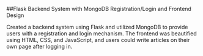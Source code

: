 ##Flask Backend System with MongoDB Registration/Login and Frontend Design

Created a backend system using Flask and utilized MongoDB to provide users with a registration and login mechanism. 
The frontend was beautified using HTML, CSS, and JavaScript, and users could write articles on their own page after logging in.
